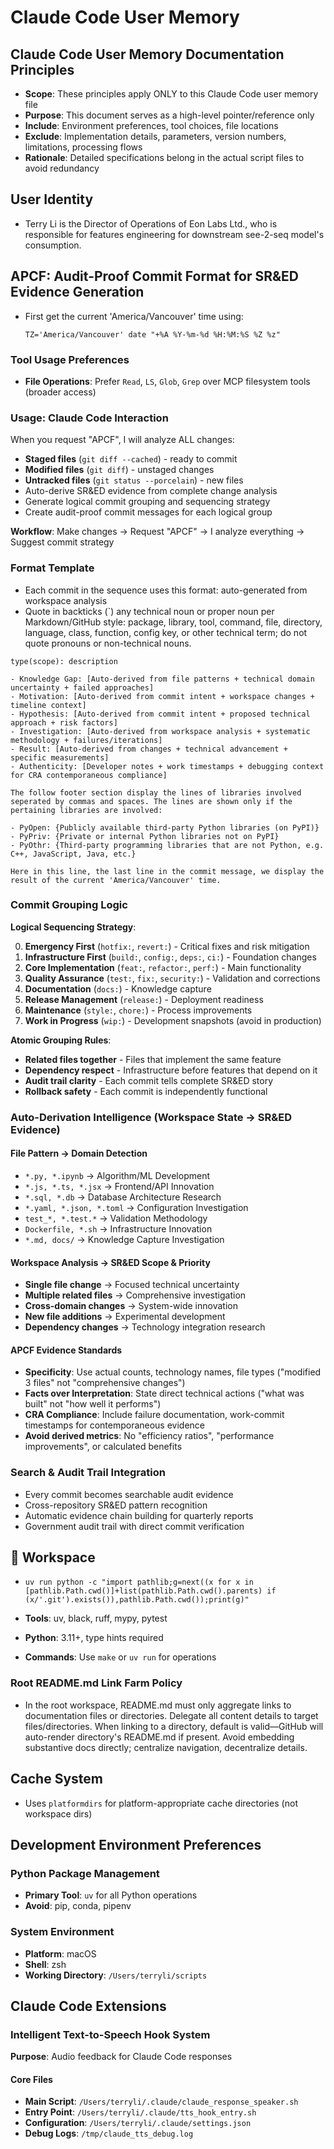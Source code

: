 # Claude Code User Memory

## Claude Code User Memory Documentation Principles
- **Scope**: These principles apply ONLY to this Claude Code user memory file
- **Purpose**: This document serves as a high-level pointer/reference only
- **Include**: Environment preferences, tool choices, file locations
- **Exclude**: Implementation details, parameters, version numbers, limitations, processing flows
- **Rationale**: Detailed specifications belong in the actual script files to avoid redundancy

## User Identity

- Terry Li is the Director of Operations of Eon Labs Ltd., who is responsible for features engineering for downstream see-2-seq model's consumption. 

## APCF: Audit-Proof Commit Format for SR&ED Evidence Generation

- First get the current 'America/Vancouver' time using:
	```bashult
	TZ='America/Vancouver' date "+%A %Y-%m-%d %H:%M:%S %Z %z"
	```
### Tool Usage Preferences
- **File Operations**: Prefer `Read`, `LS`, `Glob`, `Grep` over MCP filesystem tools (broader access)

### Usage: Claude Code Interaction

When you request "APCF", I will analyze ALL changes:

- **Staged files** (`git diff --cached`) - ready to commit
- **Modified files** (`git diff`) - unstaged changes  
- **Untracked files** (`git status --porcelain`) - new files
- Auto-derive SR&ED evidence from complete change analysis
- Generate logical commit grouping and sequencing strategy
- Create audit-proof commit messages for each logical group

**Workflow**: Make changes → Request "APCF" → I analyze everything → Suggest commit strategy

### Format Template

- Each commit in the sequence uses this format: auto-generated from workspace analysis
- Quote in backticks (`) any technical noun or proper noun per Markdown/GitHub style: package, library, tool, command, file, directory, language, class, function, config key, or other technical term; do not quote pronouns or non-technical nouns.

```
type(scope): description

- Knowledge Gap: [Auto-derived from file patterns + technical domain uncertainty + failed approaches]
- Motivation: [Auto-derived from commit intent + workspace changes + timeline context]
- Hypothesis: [Auto-derived from commit intent + proposed technical approach + risk factors] 
- Investigation: [Auto-derived from workspace analysis + systematic methodology + failures/iterations]
- Result: [Auto-derived from changes + technical advancement + specific measurements]
- Authenticity: [Developer notes + work timestamps + debugging context for CRA contemporaneous compliance]

The follow footer section display the lines of libraries involved seperated by commas and spaces. The lines are shown only if the pertaining libraries are involved:

- PyOpen: {Publicly available third-party Python libraries (on PyPI)}
- PyPriv: {Private or internal Python libraries not on PyPI}
- PyOthr: {Third-party programming libraries that are not Python, e.g. C++, JavaScript, Java, etc.}

Here in this line, the last line in the commit message, we display the result of the current 'America/Vancouver' time.
```

### Commit Grouping Logic

**Logical Sequencing Strategy**:

0. **Emergency First** (`hotfix:`, `revert:`) - Critical fixes and risk mitigation
1. **Infrastructure First** (`build:`, `config:`, `deps:`, `ci:`) - Foundation changes
2. **Core Implementation** (`feat:`, `refactor:`, `perf:`) - Main functionality  
3. **Quality Assurance** (`test:`, `fix:`, `security:`) - Validation and corrections
4. **Documentation** (`docs:`) - Knowledge capture
5. **Release Management** (`release:`) - Deployment readiness
6. **Maintenance** (`style:`, `chore:`) - Process improvements
7. **Work in Progress** (`wip:`) - Development snapshots (avoid in production)

**Atomic Grouping Rules**:

- **Related files together** - Files that implement the same feature
- **Dependency respect** - Infrastructure before features that depend on it
- **Audit trail clarity** - Each commit tells complete SR&ED story
- **Rollback safety** - Each commit is independently functional

### Auto-Derivation Intelligence (Workspace State → SR&ED Evidence)

#### File Pattern → Domain Detection

- `*.py, *.ipynb` → Algorithm/ML Development  
- `*.js, *.ts, *.jsx` → Frontend/API Innovation
- `*.sql, *.db` → Database Architecture Research
- `*.yaml, *.json, *.toml` → Configuration Investigation
- `test_*, *.test.*` → Validation Methodology
- `Dockerfile, *.sh` → Infrastructure Innovation
- `*.md, docs/` → Knowledge Capture Investigation

#### Workspace Analysis → SR&ED Scope & Priority

- **Single file change** → Focused technical uncertainty
- **Multiple related files** → Comprehensive investigation  
- **Cross-domain changes** → System-wide innovation
- **New file additions** → Experimental development
- **Dependency changes** → Technology integration research

#### APCF Evidence Standards

- **Specificity**: Use actual counts, technology names, file types ("modified 3 files" not "comprehensive changes")
- **Facts over Interpretation**: State direct technical actions ("what was built" not "how well it performs")  
- **CRA Compliance**: Include failure documentation, work-commit timestamps for contemporaneous evidence
- **Avoid derived metrics**: No "efficiency ratios", "performance improvements", or calculated benefits

### Search & Audit Trail Integration

- Every commit becomes searchable audit evidence
- Cross-repository SR&ED pattern recognition  
- Automatic evidence chain building for quarterly reports
- Government audit trail with direct commit verification

## 🧠 Workspace

- `uv run python -c "import pathlib;g=next((x for x in [pathlib.Path.cwd()]+list(pathlib.Path.cwd().parents) if (x/'.git').exists()),pathlib.Path.cwd());print(g)"`

- **Tools**: uv, black, ruff, mypy, pytest  
- **Python**: 3.11+, type hints required  
- **Commands**: Use `make` or `uv run` for operations

### Root README.md Link Farm Policy

- In the root workspace, README.md must only aggregate links to documentation files or directories. Delegate all content details to target files/directories. When linking to a directory, default is valid—GitHub will auto-render directory's README.md if present. Avoid embedding substantive docs directly; centralize navigation, decentralize details.

## Cache System

- Uses `platformdirs` for platform-appropriate cache directories (not workspace dirs)

## Development Environment Preferences

### Python Package Management
- **Primary Tool**: `uv` for all Python operations
- **Avoid**: pip, conda, pipenv

### System Environment
- **Platform**: macOS
- **Shell**: zsh
- **Working Directory**: `/Users/terryli/scripts`

## Claude Code Extensions

### Intelligent Text-to-Speech Hook System
**Purpose**: Audio feedback for Claude Code responses

#### Core Files
- **Main Script**: `/Users/terryli/.claude/claude_response_speaker.sh`
- **Entry Point**: `/Users/terryli/.claude/tts_hook_entry.sh`
- **Configuration**: `/Users/terryli/.claude/settings.json`
- **Debug Logs**: `/tmp/claude_tts_debug.log`